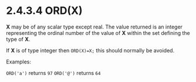 # 2.4.3.4 ORD(X)

**X** may be of any scalar type except real. The value returned is an integer representing the ordinal number of the value of **X** within the set defining the type of **X**.

If **X** is of type integer then `ORD(X)=X;` this should normally be avoided.

Examples:

`ORD('a')`	returns `97`
`ORD('@')`	returns `64`
